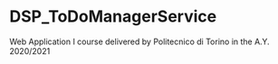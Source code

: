 # DSP_ToDoManagerService
Web Application I course delivered by Politecnico di Torino in the A.Y. 2020/2021
